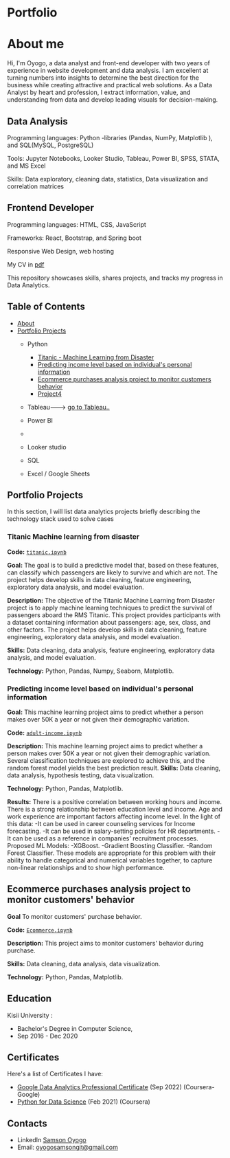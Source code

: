 # Portfolio
# About me
Hi, I'm Oyogo, a data analyst and front-end developer with two years of experience in website development and data analysis. I am excellent at turning numbers into insights to determine the best direction for the business while creating attractive and practical web solutions. As a Data Analyst by heart and profession, I extract information, value, and understanding from data and develop leading visuals for decision-making.

## Data Analysis
Programming languages: Python -libraries (Pandas, NumPy, Matplotlib ), and SQL(MySQL, PostgreSQL)

Tools: Jupyter Notebooks, Looker Studio, Tableau, Power BI, SPSS, STATA, and MS Excel 

Skills: Data exploratory, cleaning data, statistics, Data visualization and correlation matrices
## Frontend Developer
Programming languages: HTML, CSS, JavaScript

Frameworks: React, Bootstrap, and Spring boot

Responsive Web Design, web hosting

My CV in [pdf](https://github.com/Samsyogo/Portfolio-DataAnalysis/blob/main/MATONGO_SAMSON-CV.pdf)

This repository showcases skills, shares projects, and tracks my progress in Data Analytics.
## Table of Contents
- [About](https://github.com/Samsyogo/Portfolio-DataAnalysis/edit/main/README.md#about-me)
- [Portfolio Projects]()
  - Python
    - [Titanic - Machine Learning from Disaster](https://github.com/Samsyogo/Data-Project1/blob/main/Titanic%20-%20Machine%20Learning%20from%20Disaster/titanic.ipynb)
    - [Predicting income level based on individual's personal information](https://github.com/Samsyogo/predicting-income-level-based-on-the-individual-s-personal-information)
    - [Ecommerce purchases analysis project to monitor customers behavior](https://github.com/Samsyogo/Ecommerce-purchases-analysis-project-to-monitor-customers--behavior/blob/main/Ecommerce.ipynb)
    - [Project4]()
      
 
  - Tableau---> [go to Tableau..](https://public.tableau.com/app/profile/samson.matongo)
  - Power BI[]()
  - 
  - Looker studio []()
  
  - SQL[]()
  - Excel / Google Sheets
  
      
## Portfolio Projects
In this section, I will list data analytics projects briefly describing the technology stack used to solve cases

### Titanic Machine learning from disaster
**Code:** [`titanic.ipynb`](https://github.com/Samsyogo/Data-Project1/blob/main/Titanic%20-%20Machine%20Learning%20from%20Disaster/titanic.ipynb)

**Goal:** The goal is to build a predictive model that, based on these features, can classify which passengers are likely to survive and which are not. The project helps develop skills in data cleaning, feature engineering, exploratory data analysis, and model evaluation.

**Description:** The objective of the Titanic Machine Learning from Disaster project is to apply machine learning techniques to predict the survival of passengers aboard the RMS Titanic. This project provides participants with a dataset containing information about passengers: age, sex, class, and other factors. The project helps develop skills in data cleaning, feature engineering, exploratory data analysis, and model evaluation.

**Skills:** Data cleaning, data analysis, feature engineering, exploratory data analysis, and model evaluation.

**Technology:** Python, Pandas, Numpy, Seaborn, Matplotlib.

 

### Predicting income level based on individual's personal information
**Goal:** This machine learning project aims to predict whether a person makes over 50K a year or not given their demographic variation.

**Code:** [`adult-income.ipynb`](https://github.com/Samsyogo/predicting-income-level-based-on-the-individual-s-personal-information)

**Description:** This machine learning project aims to predict whether a person makes over 50K a year or not given their demographic variation. Several classification techniques are explored to achieve this, and the random forest model yields the best prediction result.
**Skills:** Data cleaning, data analysis, hypothesis testing, data visualization.

**Technology:** Python, Pandas, Matplotlib.

**Results:** There is a positive correlation between working hours and income. There is a strong relationship between education level and income. 
     Age and work experience are important factors affecting income level.
In the light of this data:
 -It can be used in career counseling services for Income forecasting.
 -It can be used in salary-setting policies for HR departments.
 -It can be used as a reference in companies' recruitment processes.
Proposed ML Models:
 -XGBoost.
 -Gradient Boosting Classifier.
 -Random Forest Classifier.
These models are appropriate for this problem with their ability to handle categorical and numerical variables together,
to capture non-linear relationships and to show high performance.

## Ecommerce purchases analysis project to monitor customers' behavior
**Goal** To monitor customers' purchase behavior.

**Code:** [`Ecommerce.ipynb`](https://github.com/Samsyogo/Ecommerce-purchases-analysis-project-to-monitor-customers--behavior/blob/main/Ecommerce.ipynb)

**Description:** This project aims to monitor customers' behavior during purchase.

**Skills:** Data cleaning, data analysis, data visualization.

**Technology:** Python, Pandas, Matplotlib.


## Education
Kisii University : 
 - Bachelor's Degree in Computer Science,
 - Sep 2016 - Dec 2020

## Certificates
 Here's a list of Certificates I have:
- [Google Data Analytics Professional Certificate]() (Sep 2022) (Coursera-Google)
- [Python for Data Science]() (Feb 2021) (Coursera)

## Contacts
- LinkedIn [Samson Oyogo](https://www.linkedin.com/in/samson-oyogo/)
- Email: oyogosamsongit@gmail.com
